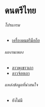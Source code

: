 # ดนตรีไทย

###### โปรแกรม
- [เครื่องดนตรีมือถือ](https://music.warut.net)

###### ผลงานเพลง
- [ลาวพุงขาวเถา]()
- [ลาวจ้อยเถา]()

###### แหล่งข้อมูลที่น่าสนใจ
- ยังไม่มี
